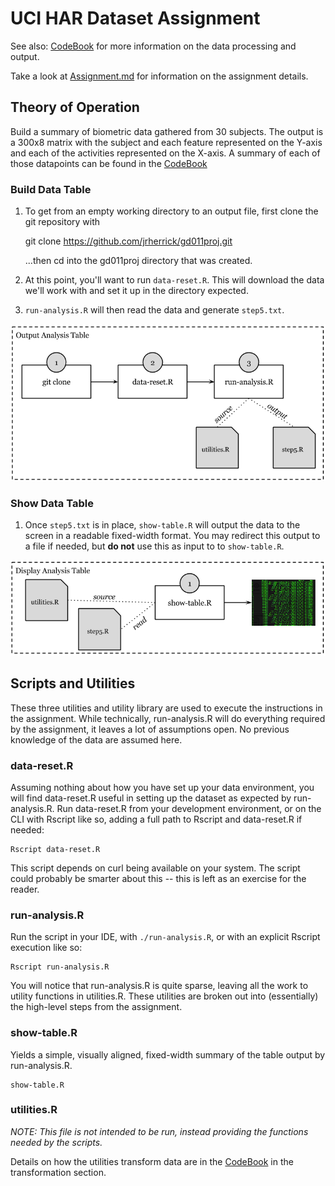 # UCI HAR Dataset Assignment

See also: [CodeBook](https://github.com/jrherrick/gd011proj/blob/master/CodeBook.md) for more information on the data processing and output.

Take a look at [Assignment.md](https://github.com/jrherrick/gd011proj/blob/master/Assignment.md) for information on the assignment details.


## Theory of Operation

Build a summary of biometric data gathered from 30 subjects. The output is a 300x8 matrix with the subject and each feature represented on the Y-axis and each of the activities represented on the X-axis. A summary of each of those datapoints can be found in the [CodeBook](https://github.com/jrherrick/gd011proj/blob/master/CodeBook.md)

### Build Data Table

1. To get from an empty working directory to an output file, first clone the git repository with 

    git clone https://github.com/jrherrick/gd011proj.git
    
    ...then cd into the gd011proj directory that was created. 

2. At this point, you'll want to run `data-reset.R`. This will download the data we'll work with and set it up in the directory expected. 

3. `run-analysis.R` will then read the data and generate `step5.txt`.

![w01.jpg](w01.png)

### Show Data Table

1. Once `step5.txt` is in place, `show-table.R` will output the data to the screen in a readable fixed-width format. You may redirect this output to a file if needed, but **do not** use this as input to to `show-table.R`.

![w02.jpg](w02.png)

## Scripts and Utilities

These three utilities and utility library are used to execute the instructions in the assignment. While technically, run-analysis.R will do everything required by the assignment, it leaves a lot of assumptions open. No previous knowledge of the data are assumed here.

### data-reset.R

Assuming nothing about how you have set up your data environment, you will find data-reset.R useful in setting up the dataset as expected by run-analysis.R. Run data-reset.R from your development environment, or on the CLI with Rscript like so, adding a full path to Rscript and data-reset.R if needed:

    Rscript data-reset.R

This script depends on curl being available on your system. The script could probably be smarter about this -- this is left as an exercise for the reader.

### run-analysis.R

Run the script in your IDE, with `./run-analysis.R`, or with an explicit Rscript execution like so:

    Rscript run-analysis.R

You will notice that run-analysis.R is quite sparse, leaving all the work to utility functions in utilities.R. These utilities are broken out into (essentially) the high-level steps from the assignment. 

### show-table.R

Yields a simple, visually aligned, fixed-width summary of the table output by run-analysis.R.

    show-table.R

### utilities.R

*NOTE: This file is not intended to be run, instead providing the functions needed by the scripts.*

Details on how the utilities transform data are in the [CodeBook](https://github.com/jrherrick/gd011proj/blob/master/CodeBook.md) in the transformation section.
